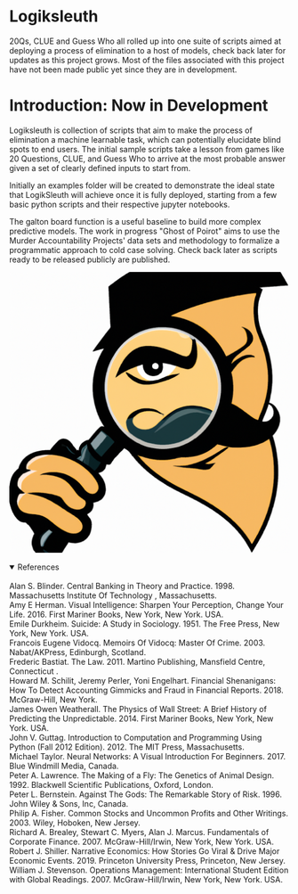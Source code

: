 # Logiksleuth
20Qs, CLUE and Guess Who all rolled up into one suite of scripts aimed at deploying a process of elimination to a host of models, check back later for updates as this project grows. Most of the files associated with this project have not been made public yet since they are in development.


# Introduction: Now in Development
Logiksleuth is collection of scripts that aim to make the process of elimination a machine learnable task, which can potentially elucidate
blind spots to end users. The initial sample scripts take a lesson from games like 20 Questions, CLUE, and Guess Who to arrive at the
most probable answer given a set of clearly defined inputs to start from. 

Initially an examples folder will be created to demonstrate the ideal state that LogikSleuth will achieve once
it is fully deployed, starting from a few basic python scripts and their respective jupyter notebooks. 

The galton board function is a useful baseline to build more complex predictive models. The work in progress "Ghost of Poirot" aims to use
the Murder Accountability Projects' data sets and methodology to formalize a programmatic approach to cold case solving. Check back later as
scripts ready to be released publicly are published.

![logo](logiksleuth.png)
<br>

<details open>
<summary>References</summary>
<br>
Alan S. Blinder. Central Banking in Theory and Practice. 1998. Massachusetts Institute Of Technology , Massachusetts.<br>
Amy E Herman. Visual Intelligence: Sharpen Your Perception, Change Your Life. 2016. First Mariner Books, New York, New York. USA.<br>
Emile Durkheim. Suicide: A Study in Sociology. 1951. The Free Press, New York, New York. USA.<br>
Francois Eugene Vidocq. Memoirs Of Vidocq: Master Of Crime. 2003. Nabat/AKPress, Edinburgh, Scotland.<br>
Frederic Bastiat. The Law. 2011. Martino Publishing, Mansfield Centre, Connecticut .<br>
Howard M. Schilit, Jeremy Perler, Yoni Engelhart. Financial Shenanigans: How To Detect Accounting Gimmicks and Fraud in Financial Reports. 2018. McGraw-Hill, New York.<br>
James Owen Weatherall. The Physics of Wall Street: A Brief History of Predicting the Unpredictable. 2014. First Mariner Books, New York, New York. USA.<br>
John V. Guttag. Introduction to Computation and Programming Using Python (Fall 2012 Edition). 2012. The MIT Press, Massachusetts.<br>
Michael Taylor. Neural Networks: A Visual Introduction For Beginners. 2017. Blue Windmill Media, Canada.<br>
Peter A. Lawrence. The Making of a Fly: The Genetics of Animal Design. 1992. Blackwell Scientific Publications, Oxford, London.<br>
Peter L. Bernstein. Against The Gods: The Remarkable Story of Risk. 1996. John Wiley & Sons, Inc, Canada.<br>
Philip A. Fisher. Common Stocks and Uncommon Profits and Other Writings. 2003. Wiley, Hoboken, New Jersey.<br>
Richard A. Brealey, Stewart C. Myers, Alan J. Marcus. Fundamentals of Corporate Finance. 2007. McGraw-Hill/Irwin, New York, New York. USA.<br>
Robert J. Shiller. Narrative Economics: How Stories Go Viral & Drive Major Economic Events. 2019. Princeton University Press, Princeton, New Jersey.<br>
William J. Stevenson. Operations Management: International Student Edition with Global Readings. 2007. McGraw-Hill/Irwin, New York, New York. USA.<br>
</details>
